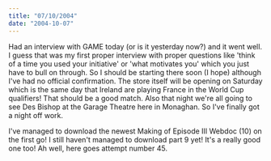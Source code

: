 ```yaml
---
title: "07/10/2004"
date: "2004-10-07"
---
```

Had an interview with GAME today (or is it yesterday now?) and it went well. I guess that was my first proper interview with proper questions like 'think of a time you used your initiative' or 'what motivates you' which you just have to bull on through. So I should be starting there soon (I hope) although I've had no official confirmation. The store itself will be opening on Saturday which is the same day that Ireland are playing France in the World Cup qualifiers! That should be a good match. Also that night we're all going to see Des Bishop at the Garage Theatre here in Monaghan. So I've finally got a night off work.

I've managed to download the newest Making of Episode III Webdoc (10) on the first go! I still haven't managed to download part 9 yet! It's a really good one too! Ah well, here goes attempt number 45.